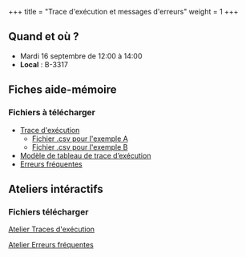 +++
title = "Trace d'exécution et messages d'erreurs"
weight = 1
+++

## Quand et où ?

* Mardi 16 septembre de 12:00 à 14:00
* **Local** : B-3317

## Fiches aide-mémoire

### Fichiers à télécharger

* [Trace d'exécution](./Fiche_TracesExecution.pdf)   
	* [Fichier .csv pour l'exemple A](./trace_exemple_A.csv)
	* [Fichier .csv pour l'exemple B](./trace_exemple_B.csv)
* [Modèle de tableau de trace d’exécution](./modele_trace_execution.pdf) 
* [Erreurs fréquentes](./Fiche_ErreursFrequentes.pdf)


## Ateliers intéractifs

### Fichiers télécharger

[Atelier Traces d'exécution](./atelier_trace.pdf)

[Atelier Erreurs fréquentes](./atelier_erreurs.pdf)



